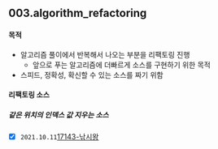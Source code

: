 ## 003.algorithm_refactoring

#### 목적

- 알고리즘 풀이에서 반복해서 나오는 부분을 리팩토링 진행
  - 앞으로 푸는 알고리즘에 더빠르게 소스를 구현하기 위한 목적
- 스피드, 정확성, 확신할 수 있는 소스를 짜기 위함

#### 리팩토링 소스

##### 같은 위치의 인덱스 값 지우는 소스

  - [x] `2021.10.11`[17143-낚시왕](./02.algorithmStudy/003.algorithm_regactoring/2021/10/1011/01.17143-낚시왕(중복값지우는것리팩토링)/2021.10.11_17143-낚시왕.md)
